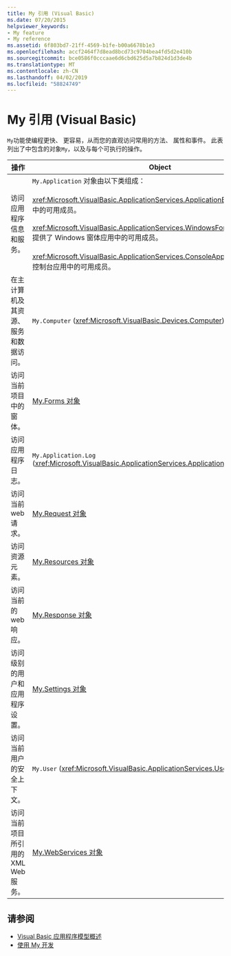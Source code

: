 ```yaml
---
title: My 引用 (Visual Basic)
ms.date: 07/20/2015
helpviewer_keywords:
- My feature
- My reference
ms.assetid: 6f803bd7-21ff-4569-b1fe-b00a6678b1e3
ms.openlocfilehash: accf2464f7d8ead8bcd73c9704bea4fd5d2e410b
ms.sourcegitcommit: bce0586f0cccaae6d6cbd625d5a7b824d1d3de4b
ms.translationtype: MT
ms.contentlocale: zh-CN
ms.lasthandoff: 04/02/2019
ms.locfileid: "58824749"
---
```

# <a name="my-reference-visual-basic"></a>My 引用 (Visual Basic)
`My`功能使编程更快、 更容易，从而您的直观访问常用的方法、 属性和事件。 此表列出了中包含的对象`My`，以及与每个可执行的操作。  
  
|**操作**|**Object**|  
|----------------|----------------|  
|访问应用程序信息和服务。|`My.Application` 对象由以下类组成：<br /><br /> <xref:Microsoft.VisualBasic.ApplicationServices.ApplicationBase> 提供了所有项目中的可用成员。<br /><br /> <xref:Microsoft.VisualBasic.ApplicationServices.WindowsFormsApplicationBase> 提供了 Windows 窗体应用中的可用成员。<br /><br /> <xref:Microsoft.VisualBasic.ApplicationServices.ConsoleApplicationBase> 提供了控制台应用中的可用成员。|  
|在主计算机及其资源、 服务和数据访问。|`My.Computer` (<xref:Microsoft.VisualBasic.Devices.Computer>)|  
|访问当前项目中的窗体。|[My.Forms 对象](../../../visual-basic/language-reference/objects/my-forms-object.md)|  
|访问应用程序日志。|`My.Application.Log` (<xref:Microsoft.VisualBasic.ApplicationServices.ApplicationBase.Log%2A>)|  
|访问当前 web 请求。|[My.Request 对象](../../../visual-basic/language-reference/objects/my-request-object.md)|  
|访问资源元素。|[My.Resources 对象](../../../visual-basic/language-reference/objects/my-resources-object.md)|  
|访问当前的 web 响应。|[My.Response 对象](../../../visual-basic/language-reference/objects/my-response-object.md)|  
|访问级别的用户和应用程序设置。|[My.Settings 对象](../../../visual-basic/language-reference/objects/my-settings-object.md)|  
|访问当前用户的安全上下文。|`My.User` (<xref:Microsoft.VisualBasic.ApplicationServices.User>)|  
|访问当前项目所引用的 XML Web 服务。|[My.WebServices 对象](../../../visual-basic/language-reference/objects/my-webservices-object.md)|  
  
## <a name="see-also"></a>请参阅

- [Visual Basic 应用程序模型概述](../../../visual-basic/developing-apps/development-with-my/overview-of-the-visual-basic-application-model.md)
- [使用 My 开发](../../../visual-basic/developing-apps/development-with-my/index.md)

